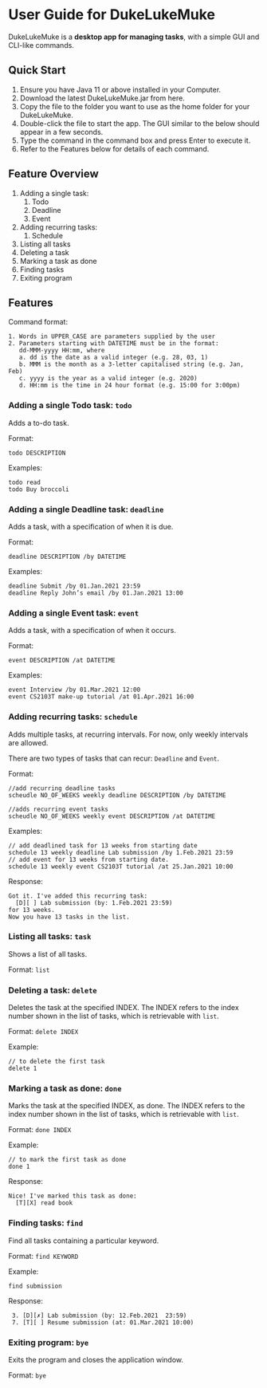 # User Guide for DukeLukeMuke
DukeLukeMuke is a **desktop app for managing tasks**, with a simple GUI and CLI-like commands.
## Quick Start
1. Ensure you have Java 11 or above installed in your Computer.
1. Download the latest DukeLukeMuke.jar from here.
1. Copy the file to the folder you want to use as the home folder for your DukeLukeMuke.
1. Double-click the file to start the app. The GUI similar to the below should appear in a few seconds.
1. Type the command in the command box and press Enter to execute it.
1. Refer to the Features below for details of each command.

## Feature Overview
1. Adding a single task:
    1. Todo
    1. Deadline
    1. Event
1. Adding recurring tasks:
    1. Schedule
1. Listing all tasks
1. Deleting a task
1. Marking a task as done
1. Finding tasks
1. Exiting program

## Features
Command format:
```
1. Words in UPPER_CASE are parameters supplied by the user
2. Parameters starting with DATETIME must be in the format:
   dd-MMM-yyyy HH:mm, where
   a. dd is the date as a valid integer (e.g. 28, 03, 1)
   b. MMM is the month as a 3-letter capitalised string (e.g. Jan, Feb)
   c. yyyy is the year as a valid integer (e.g. 2020)
   d. HH:mm is the time in 24 hour format (e.g. 15:00 for 3:00pm)
```

### Adding a single Todo task: `todo`
Adds a to-do task.

Format:
```
todo DESCRIPTION
```
Examples:
```
todo read
todo Buy broccoli
```
### Adding a single Deadline task: `deadline`
Adds a task, with a specification of when it is due.

Format:
```
deadline DESCRIPTION /by DATETIME
```
Examples:
```
deadline Submit /by 01.Jan.2021 23:59
deadline Reply John’s email /by 01.Jan.2021 13:00
```
### Adding a single Event task: `event`
Adds a task, with a specification of when it occurs.

Format:
```
event DESCRIPTION /at DATETIME
```
Examples:
```
event Interview /by 01.Mar.2021 12:00
event CS2103T make-up tutorial /at 01.Apr.2021 16:00
```
### Adding recurring tasks: `schedule`
Adds multiple tasks, at recurring intervals. For now, only weekly intervals are allowed.

There are two types of tasks that can recur: `Deadline` and `Event`.


Format:
```
//add recurring deadline tasks
scheudle NO_OF_WEEKS weekly deadline DESCRIPTION /by DATETIME

//adds recurring event tasks
scheudle NO_OF_WEEKS weekly event DESCRIPTION /at DATETIME
```
Examples:
```
// add deadlined task for 13 weeks from starting date
schedule 13 weekly deadline Lab submission /by 1.Feb.2021 23:59
// add event for 13 weeks from starting date.
schedule 13 weekly event CS2103T tutorial /at 25.Jan.2021 10:00
```
Response:
```
Got it. I've added this recurring task:
  [D][ ] Lab submission (by: 1.Feb.2021 23:59)
for 13 weeks.
Now you have 13 tasks in the list.
```
### Listing all tasks: `task`
Shows a list of all tasks.

Format: `list`
### Deleting a task: `delete`
Deletes the task at the specified INDEX.
The INDEX refers to the index number shown in the list of tasks,
which is retrievable with `list`.


Format: `delete INDEX`

Example:
```
// to delete the first task
delete 1
```
### Marking a task as done: `done`
Marks the task at the specified INDEX, as done. 
The INDEX refers to the index number shown in the list of tasks,
which is retrievable with `list`.

Format: `done INDEX`

Example:
```
// to mark the first task as done
done 1
```
Response:
```
Nice! I've marked this task as done:
  [T][X] read book
```

### Finding tasks: `find`
Find all tasks containing a particular keyword.

Format: `find KEYWORD`

Example:
```
find submission
```

Response:
```
 3. [D][✗] Lab submission (by: 12.Feb.2021  23:59)
 7. [T][ ] Resume submission (at: 01.Mar.2021 10:00)
```
### Exiting program: `bye`
Exits the program and closes the application window.

Format: `bye`